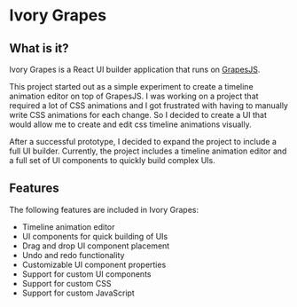 # Ivory Grapes

## What is it?

Ivory Grapes is a React UI builder application that runs on [GrapesJS](https://github.com/artf/grapesjs).

This project started out as a simple experiment to create a timeline animation editor on top of GrapesJS. I was working on a project that required a lot of CSS animations and I got frustrated with having to manually write CSS animations for each change. So I decided to create a UI that would allow me to create and edit css timeline animations visually.

After a successful prototype, I decided to expand the project to include a full UI builder. Currently, the project includes a timeline animation editor and a full set of UI components to quickly build complex UIs.

## Features

The following features are included in Ivory Grapes:

* Timeline animation editor
* UI components for quick building of UIs
* Drag and drop UI component placement
* Undo and redo functionality
* Customizable UI component properties
* Support for custom UI components
* Support for custom CSS
* Support for custom JavaScript
